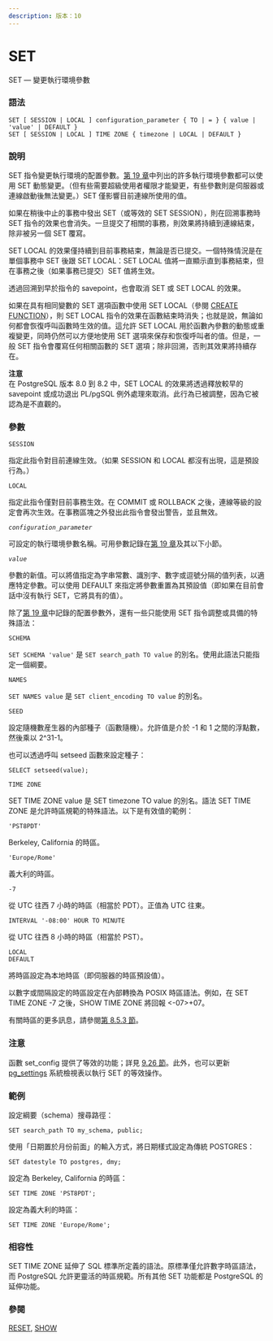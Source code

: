 ```yaml
---
description: 版本：10
---
```


# SET

SET — 變更執行環境參數

### 語法

```text
SET [ SESSION | LOCAL ] configuration_parameter { TO | = } { value | 'value' | DEFAULT }
SET [ SESSION | LOCAL ] TIME ZONE { timezone | LOCAL | DEFAULT }
```

### 說明

SET 指令變更執行環境的配置參數。[第 19 章](../../server-administration/server-configuration/)中列出的許多執行環境參數都可以使用 SET 動態變更。（但有些需要超級使用者權限才能變更，有些參數則是伺服器或連線啟動後無法變更。）SET 僅影響目前連線所使用的值。

如果在稍後中止的事務中發出 SET（或等效的 SET SESSION），則在回溯事務時 SET 指令的效果也會消失。一旦提交了相關的事務，則效果將持續到連線結束，除非被另一個 SET 覆寫。

SET LOCAL 的效果僅持續到目前事務結束，無論是否已提交。一個特殊情況是在單個事務中 SET 後跟 SET LOCAL：SET LOCAL 值將一直顯示直到事務結束，但在事務之後（如果事務已提交）SET 值將生效。

透過回溯到早於指令的 savepoint，也會取消 SET 或 SET LOCAL 的效果。

如果在具有相同變數的 SET 選項函數中使用 SET LOCAL（參閱 [CREATE FUNCTION](create-function.md)），則 SET LOCAL 指令的效果在函數結束時消失；也就是說，無論如何都會恢復呼叫函數時生效的值。這允許 SET LOCAL 用於函數內參數的動態或重複變更，同時仍然可以方便地使用 SET 選項來保存和恢復呼叫者的值。但是，一般 SET 指令會覆寫任何相關函數的 SET 選項；除非回溯，否則其效果將持續存在。

**注意**  
在 PostgreSQL 版本 8.0 到 8.2 中，SET LOCAL 的效果將透過釋放較早的 savepoint 或成功退出 PL/pgSQL 例外處理來取消。此行為已被調整，因為它被認為是不直觀的。

### 參數

`SESSION`

指定此指令對目前連線生效。（如果 SESSION 和 LOCAL 都沒有出現，這是預設行為。）

`LOCAL`

指定此指令僅對目前事務生效。在 COMMIT 或 ROLLBACK 之後，連線等級的設定會再次生效。在事務區塊之外發出此指令會發出警告，並且無效。

_`configuration_parameter`_

可設定的執行環境參數名稱。可用參數記錄在[第 19 章](../../server-administration/server-configuration/)及其以下小節。

_`value`_

參數的新值。可以將值指定為字串常數、識別字、數字或逗號分隔的值列表，以適應特定參數。可以使用 DEFAULT 來指定將參數重置為其預設值（即如果在目前會話中沒有執行 SET，它將具有的值）。

除了[第 19 章](../../server-administration/server-configuration/)中記錄的配置參數外，還有一些只能使用 SET 指令調整或具備的特殊語法：

`SCHEMA`

`SET SCHEMA 'value'` 是 `SET search_path TO value` 的別名。使用此語法只能指定一個綱要。

`NAMES`

`SET NAMES value` 是 `SET client_encoding TO value` 的別名。

`SEED`

設定隨機數産生器的內部種子（函數隨機）。允許值是介於 -1 和 1 之間的浮點數，然後乘以 2^31-1。

也可以透過呼叫 setseed 函數來設定種子：

```text
SELECT setseed(value);
```

`TIME ZONE`

SET TIME ZONE value 是 SET timezone TO value 的別名。語法 SET TIME ZONE 是允許時區規範的特殊語法。以下是有效值的範例：

`'PST8PDT'`

Berkeley, California 的時區。

`'Europe/Rome'`

義大利的時區。

`-7`

從 UTC 往西 7 小時的時區（相當於 PDT）。正值為 UTC 往東。

`INTERVAL '-08:00' HOUR TO MINUTE`

從 UTC 往西 8 小時的時區（相當於 PST）。

`LOCAL`  
`DEFAULT`

將時區設定為本地時區（即伺服器的時區預設值）。

以數字或間隔設定的時區設定在內部轉換為 POSIX 時區語法。例如，在 SET TIME ZONE -7 之後，SHOW TIME ZONE 將回報 &lt;-07&gt;+07。

有關時區的更多訊息，請參閱[第 8.5.3 節](../../the-sql-language/data-types/date-time.md#8-5-3-time-zones)。

### 注意

函數 set\_config 提供了等效的功能；詳見 [9.26 節](../../the-sql-language/functions-and-operators/system-administration.md)。此外，也可以更新 [pg\_settings](../../internals/system-catalogs/pg_settings.md) 系統檢視表以執行 SET 的等效操作。

### 範例

設定綱要（schema）搜尋路徑：

```text
SET search_path TO my_schema, public;
```

使用「日期置於月份前面」的輸入方式，將日期樣式設定為傳統 POSTGRES：

```text
SET datestyle TO postgres, dmy;
```

設定為 Berkeley, California 的時區：

```text
SET TIME ZONE 'PST8PDT';
```

設定為義大利的時區：

```text
SET TIME ZONE 'Europe/Rome';
```

### 相容性

SET TIME ZONE 延伸了 SQL 標準所定義的語法。原標準僅允許數字時區語法，而 PostgreSQL 允許更靈活的時區規範。所有其他 SET 功能都是 PostgreSQL 的延伸功能。

### 參閱

[RESET](reset.md), [SHOW](show.md)

